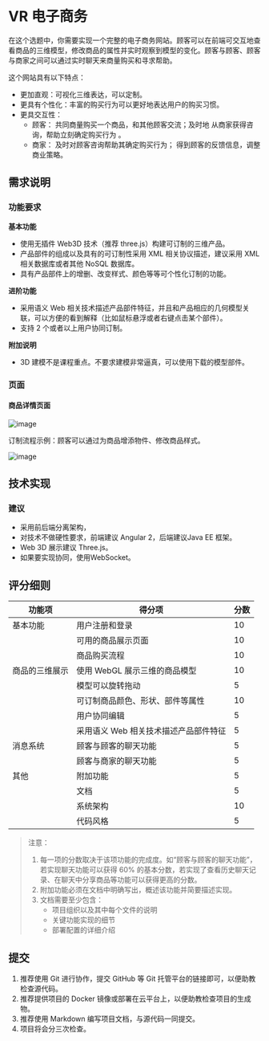 # VR 电子商务

在这个选题中，你需要实现一个完整的电子商务网站。顾客可以在前端可交互地查看商品的三维模型，修改商品的属性并实时观察到模型的变化。顾客与顾客、顾客与商家之间可以通过实时聊天来商量购买和寻求帮助。

这个网站具有以下特点：

- 更加直观：可视化三维表达，可以定制。
- 更具有个性化：丰富的购买行为可以更好地表达用户的购买习惯。
- 更具交互性：
  - 顾客： 共同商量购买一个商品，和其他顾客交流；及时地 从商家获得咨询，帮助立刻确定购买行为 。
  - 商家： 及时对顾客咨询帮助其确定购买行为； 得到顾客的反馈信息，调整商业策略。

## 需求说明

### 功能要求

**基本功能**

- 使用无插件 Web3D 技术（推荐 three.js）构建可订制的三维产品。
- 产品部件的组成以及具有的可订制性采用 XML 相关协议描述，建议采用 XML 相关数据库或者其他 NoSQL 数据库。
- 具有产品部件上的增删、改变样式、颜色等等可个性化订制的功能。

**进阶功能**

- 采用语义 Web 相关技术描述产品部件特征，并且和产品相应的几何模型关联，可以方便的看到解释（比如鼠标悬浮或者右键点击某个部件）。
- 支持 2 个或者以上用户协同订制。

**附加说明**

- 3D 建模不是课程重点。不要求建模非常逼真，可以使用下载的模型部件。

### 页面

#### 商品详情页面

![image](https://cloud.githubusercontent.com/assets/7262715/25089570/d8a416dc-23b0-11e7-803f-401daeec5064.png)

订制流程示例：顾客可以通过为商品增添物件、修改商品样式。

![image](https://cloud.githubusercontent.com/assets/7262715/25089578/e4bb51b0-23b0-11e7-9f41-a0c94281c5e2.png)

## 技术实现

### 建议

- 采用前后端分离架构，
- 对技术不做硬性要求，前端建议 Angular 2，后端建议Java EE 框架。
- Web 3D 展示建议 Three.js。
- 如果要实现协同，使用WebSocket。

## 评分细则

| 功能项     | 得分项                   | 分数   |
| ------- | --------------------- | ---- |
| 基本功能    | 用户注册和登录               | 10   |
|         | 可用的商品展示页面             | 10   |
|         | 商品购买流程                | 10   |
| 商品的三维展示 | 使用 WebGL 展示三维的商品模型    | 10   |
|         | 模型可以旋转拖动              | 5    |
|         | 可订制商品颜色、形状、部件等属性      | 10   |
|         | 用户协同编辑                | 5    |
|         | 采用语义 Web 相关技术描述产品部件特征 | 5    |
| 消息系统    | 顾客与顾客的聊天功能            | 5    |
|         | 顾客与商家的聊天功能            | 5    |
| 其他      | 附加功能                  | 5    |
|         | 文档                    | 5    |
|         | 系统架构                  | 10   |
|         | 代码风格                  | 5    |

> 注意：
>
> 1. 每一项的分数取决于该项功能的完成度。如“顾客与顾客的聊天功能”，若实现聊天功能可以获得 60% 的基本分数，若实现了查看历史聊天记录、在聊天中分享商品等功能可以获得更高的分数。
> 2. 附加功能必须在文档中明确写出，概述该功能并简要描述实现。
> 3. 文档需要至少包含：
>    - 项目组织以及其中每个文件的说明
>    - 关键功能实现的细节
>    - 部署配置的详细介绍

## 提交

1. 推荐使用 Git 进行协作，提交 GitHub 等 Git 托管平台的链接即可，以便助教检查源代码。
2. 推荐提供项目的 Docker 镜像或部署在云平台上，以便助教检查项目的生成物。
3. 推荐使用 Markdown 编写项目文档，与源代码一同提交。
4. 项目将会分三次检查。